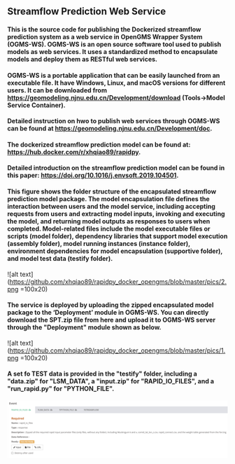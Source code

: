 ## Streamflow Prediction Web Service
#### This is the source code for publishing the Dockerized streamflow prediction system as a web service in OpenGMS Wrapper System (OGMS-WS). OGMS-WS is an open source software tool used to publish models as web services. It uses a standardized method to encapsulate models and deploy them as RESTful web services.

#### OGMS-WS is a portable application that can be easily launched from an executable file. It have Windows, Linux, and macOS versions for different users. It can be downloaded from https://geomodeling.njnu.edu.cn/Development/download (Tools->Model Service Container).

#### Detailed instruction on hwo to publish web services through OGMS-WS can be found at https://geomodeling.njnu.edu.cn/Development/doc. 

#### The dockerized streamflow prediction model can be found at: https://hub.docker.com/r/xhqiao89/rapidpy. 

#### Detailed introduction on the streamflow prediction model can be found in this paper: https://doi.org/10.1016/j.envsoft.2019.104501.

#### This figure shows the folder structure of the encapsulated streamflow prediction model package. The model encapsulation file defines the interaction between users and the model service, including accepting requests from users and extracting model inputs, invoking and executing the model, and returning model outputs as responses to users when completed. Model-related files include the model executable files or scripts (model folder), dependency libraries that support model execution (assembly folder), model running instances (instance folder), environment dependencies for model encapsulation (supportive folder), and model test data (testify folder).
![alt text](https://github.com/xhqiao89/rapidpy_docker_opengms/blob/master/pics/2.png =100x20)

#### The service is deployed by uploading the zipped encapsulated model package to the ‘Deployment’ module in OGMS-WS. You can directly download the SPT.zip file from here and upload it to OGMS-WS server through the "Deployment" module shown as below.
![alt text](https://github.com/xhqiao89/rapidpy_docker_opengms/blob/master/pics/1.png =100x20)

#### A set fo TEST data is provided in the "testify" folder, including a "data.zip" for "LSM_DATA", a "input.zip" for "RAPID_IO_FILES", and a "run_rapid.py" for "PYTHON_FILE". 
![alt text](https://github.com/xhqiao89/rapidpy_docker_opengms/blob/master/pics/InputsOutputs.png)

